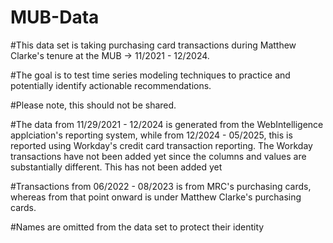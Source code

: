 # MUB-Data

#This data set is taking purchasing card transactions during Matthew Clarke's tenure at the MUB -> 11/2021 - 12/2024.

#The goal is to test time series modeling techniques to practice and potentially identify actionable recommendations.

#Please note, this should not be shared.

#The data from 11/29/2021 - 12/2024 is generated from the WebIntelligence applciation's reporting system, while from 12/2024 - 05/2025, this is reported using Workday's credit card transaction reporting. The Workday transactions have not been added yet since the columns and values are substantially different. This has not been added yet

#Transactions from 06/2022 - 08/2023 is from MRC's purchasing cards, whereas from that point onward is under Matthew Clarke's purchasing cards.

#Names are omitted from the data set to protect their identity
